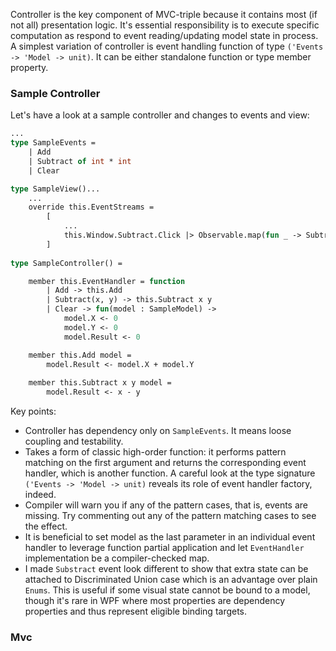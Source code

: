 Controller is the key component of MVC-triple because it contains most (if not all) presentation logic. It's essential responsibility is to execute specific computation as respond to event reading/updating model state in process.
A simplest variation of controller is event handling function of type `('Events -> 'Model -> unit)`. It can be either standalone function or type member property.

### Sample Controller 
Let's have a look at a sample controller and changes to events and view:
```ocaml
...
type SampleEvents = 
    | Add 
    | Subtract of int * int 
    | Clear 

type SampleView()... 
    ... 
    override this.EventStreams = 
        [
            ... 
            this.Window.Subtract.Click |> Observable.map(fun _ -> Subtract(int this.Window.X.Text, int this.Window.Y.Text)) 
        ] 
    
type SampleController() = 

    member this.EventHandler = function
        | Add -> this.Add
        | Subtract(x, y) -> this.Subtract x y
        | Clear -> fun(model : SampleModel) ->
            model.X <- 0
            model.Y <- 0
            model.Result <- 0

    member this.Add model = 
        model.Result <- model.X + model.Y
        
    member this.Subtract x y model = 
        model.Result <- x - y
```
Key points:
  * Controller has dependency only on `SampleEvents`. It means loose coupling and testability. 
  * Takes a form of classic high-order function: it performs pattern matching on the first argument and returns the corresponding event handler, which is another function. A careful look at the type signature `('Events -> 'Model -> unit)` reveals its role of event handler factory, indeed. 
  * Compiler will warn you if any of the pattern cases, that is, events are missing. Try commenting out any of the pattern matching cases to see the effect. 
  * It is beneficial to set model as the last parameter in an individual event handler to leverage function partial application and let `EventHandler` implementation be a compiler-checked map. 
  * I made `Substract` event look different to show that extra state can be attached to Discriminated Union case which is an advantage over plain `Enums`. This is useful if some visual state cannot be bound to a model, though it's rare in WPF where most properties are dependency properties and thus represent eligible binding targets. 

### Mvc